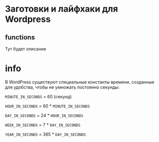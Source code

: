 # Заготовки и лайфхаки для Wordpress

## functions

Тут будет описание

# info

В WordPress существуют специальные константы времени, созданные для удобства, чтобы не умножать постоянно секунды:

`MINUTE_IN_SECONDS` = 60 (секунд)

`HOUR_IN_SECONDS`   = 60  * `MINUTE_IN_SECONDS`

`DAY_IN_SECONDS`    = 24  * `HOUR_IN_SECONDS`

`WEEK_IN_SECONDS`   = 7   * `DAY_IN_SECONDS`

`YEAR_IN_SECONDS`   = 365 * `DAY_IN_SECONDS`
